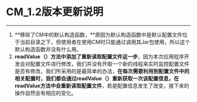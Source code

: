# CM_1.2版本更新说明 #

----------
1. **移除了CM中的默认构造函数，**原因为默认构造函数中是默认配置文件位于当前目录之下，但使用者在使用CM时只能通过调用其Jar包使用，所以这个默认构造函数并没有什么用。
2. **readValue（）方法中添加了重新读取配置文件这一步**，因为本次应用程序开发会对配置文件进行修改，我们并没有开取一个新的线程来实时监控配置文件是否有修改，我们所采用的是最简单的办法，**在每次需要利用到配置文件中的相关配置时，我们都会通过readValue（）重新获取一次该配置信息，在readValue方法中会重新读取配置文件**，若是配置信息发生了改变，接下来的操作自然会有相应的变化。